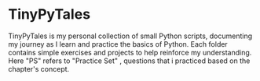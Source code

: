 # TinyPyTales
TinyPyTales is my personal collection of small Python scripts, documenting my journey as I learn and practice the basics of Python. Each folder contains simple exercises and projects to help reinforce my understanding.
Here "PS" refers to "Practice Set" , questions that i practiced based on the chapter's concept.
